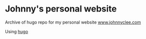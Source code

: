 # Johnny's personal website
Archive of hugo repo for my personal website www.johnnyclee.com

Using [hugo](https://gohugo.io/)
